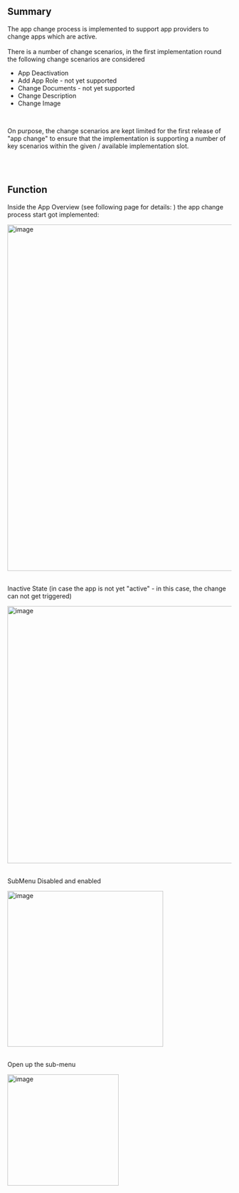 ## Summary


The app change process is implemented to support app providers to change apps which are active.
<br>
<br>
There is a number of change scenarios, in the first implementation round the following change scenarios are considered
<br>

* App Deactivation
* Add App Role - not yet supported
* Change Documents - not yet supported
* Change Description
* Change Image

<br>

On purpose, the change scenarios are kept limited for the first release of "app change" to ensure that the implementation is supporting a number of key scenarios within the given / available implementation slot.

<br>
<br>

## Function

Inside the App Overview (see following page for details: ) the app change process start got implemented:

<img width="778" alt="image" src="https://user-images.githubusercontent.com/94133633/211100038-eac54dd4-7e30-4e07-9a50-77a0baae88c5.png">

<br>
<br>

Inactive State (in case the app is not yet "active" - in this case, the change can not get triggered)

<img width="578" alt="image" src="https://user-images.githubusercontent.com/94133633/211100097-bf600e0c-0e74-4292-8d59-c99859566334.png">

<br>
<br>

SubMenu Disabled and enabled

<img width="350" alt="image" src="https://user-images.githubusercontent.com/94133633/211113103-4d90c518-27d9-451f-b39b-bb7f19e16df2.png">

<br>
<br>

Open up the sub-menu

<img width="250" alt="image" src="https://user-images.githubusercontent.com/94133633/211113179-8276b018-b368-4cea-a8e2-af0ff3cb45c1.png">

<br>
<br>


